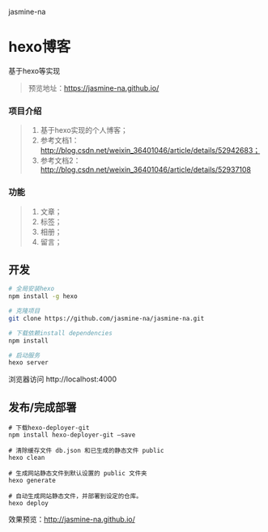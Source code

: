 jasmine-na

# hexo博客
基于hexo等实现

>预览地址：https://jasmine-na.github.io/

### **项目介绍**
>1. 基于hexo实现的个人博客；
>2. 参考文档1：http://blog.csdn.net/weixin_36401046/article/details/52942683；
>3. 参考文档2：http://blog.csdn.net/weixin_36401046/article/details/52937108

### **功能**
>1. 文章；
>2. 标签；
>3. 相册；
>4. 留言；

## 开发

``` bash
# 全局安装hexo
npm install -g hexo

# 克隆项目
git clone https://github.com/jasmine-na/jasmine-na.git

# 下载依赖install dependencies
npm install

# 启动服务
hexo server

```
浏览器访问 http://localhost:4000
## 发布/完成部署
```
# 下载hexo-deployer-git
npm install hexo-deployer-git –save

# 清除缓存文件 db.json 和已生成的静态文件 public
hexo clean

# 生成网站静态文件到默认设置的 public 文件夹
hexo generate

# 自动生成网站静态文件，并部署到设定的仓库。
hexo deploy
```
效果预览：http://jasmine-na.github.io/

